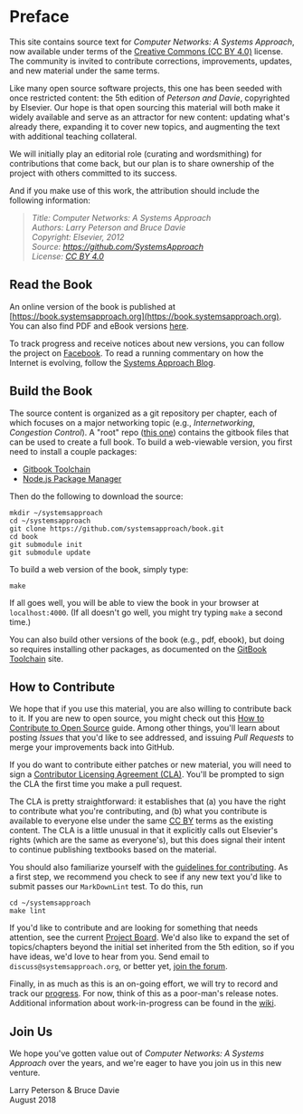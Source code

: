 # Preface 

This site contains source text for *Computer Networks: A Systems
Approach*, now available under terms of the [Creative Commons
(CC BY 4.0)](https://creativecommons.org/licenses/by/4.0)
license. The community is invited to contribute corrections,
improvements, updates, and new material under the same terms.

Like many open source software projects, this one has been seeded
with once restricted content: the 5th edition of *Peterson and Davie*,
copyrighted by Elsevier. Our hope is that open sourcing this material
will both make it widely available and serve as an attractor for new
content: updating what's already there, expanding it to cover new
topics, and augmenting the text with additional teaching collateral.

We will initially play an editorial role (curating and wordsmithing)
for contributions that come back, but our plan is to share ownership
of the project with others committed to its success.

And if you make use of this work, the attribution should include
the following information:

> *Title: Computer Networks: A Systems Approach  
> Authors: Larry Peterson and Bruce Davie  
> Copyright: Elsevier, 2012  
> Source: https://github.com/SystemsApproach  
> License: [CC BY 4.0](https://creativecommons.org/licenses/by/4.0)*

## Read the Book

An online version of the book is published at
[https://book.systemsapproach.org](https://book.systemsapproach.org).
You can also find PDF and eBook versions
[here](https://github.com/SystemsApproach/book/tree/master/published).

To track progress and receive notices about new versions, you can follow
the project on
[Facebook](https://www.facebook.com/Computer-Networks-A-Systems-Approach-110933578952503/).
To read a running commentary on how the Internet is evolving, follow
the [Systems Approach Blog](https://www.systemsapproach.org/bog).

## Build the Book

The source content is organized as a git repository per chapter, each of
which focuses on a major networking topic (e.g., *Internetworking*,
*Congestion Control*). A "root" repo
([this one](https://github.com/SystemsApproach/book)) contains the
gitbook files that can be used to create a full book. To build a
web-viewable version, you first need to install a couple packages:

* [Gitbook Toolchain](https://toolchain.gitbook.com/setup.html)
* [Node.js Package Manager](https://www.npmjs.com/get-npm)

Then do the following to download the source:

```shell
mkdir ~/systemsapproach
cd ~/systemsapproach
git clone https://github.com/systemsapproach/book.git
cd book
git submodule init
git submodule update
```

To build a web version of the book, simply type:

```shell
make
```

If all goes well, you will be able to view the book in your browser at
`localhost:4000`. (If all doesn't go well, you might try typing `make`
a second time.)

You can also build other versions of the book (e.g., pdf, ebook), but
doing so requires installing other packages, as documented on the
[GitBook Toolchain](https://toolchain.gitbook.com/ebook.html) site.

## How to Contribute

We hope that if you use this material, you are also willing to
contribute back to it. If you are new to open source, you might check
out this [How to Contribute to Open
Source](https://opensource.guide/how-to-contribute/) guide.
Among other things, you'll learn about posting *Issues* that you'd
like to see addressed, and issuing *Pull Requests* to merge your
improvements back into GitHub.

If you do want to contribute either patches or new material, you will
need to sign a [Contributor Licensing Agreement
(CLA)](https://github.com/SystemsApproach/book/blob/master/CLA.md).
You'll be prompted to sign the CLA the first time you make a pull request.

The CLA is pretty straightforward: it establishes that (a) you have
the right to contribute what you're contributing, and (b) what you
contribute is available to everyone else under the same
[CC BY](https://creativecommons.org/licenses/by/4.0) terms as
the existing content. The CLA is a little unusual in that it explicitly
calls out Elsevier's rights (which are the same as everyone's), but
this does signal their intent to continue publishing textbooks based
on the material.

You should also familiarize yourself with the [guidelines for
contributing](https://github.com/SystemsApproach/book/blob/master/CONTRIBUTING.md).
As a first step,  we recommend you check to see if any new text
you'd like to submit passes our `MarkDownLint` test. To do this,
run

```shell
cd ~/systemsapproach
make lint
```

If you'd like to contribute and are looking for something that needs
attention, see the current
[Project Board](https://github.com/orgs/SystemsApproach/projects/).
We'd also like to expand the set of topics/chapters beyond the initial
set inherited from the 5th edition, so if you have ideas, we'd love to
hear from you. Send email to `discuss@systemsapproach.org`, or better
yet, [join the
forum](https://groups.google.com/a/systemsapproach.org/forum/#!forum/discuss).

Finally, in as much as this is an on-going effort, we will try to record
and track our
[progress](https://github.com/SystemsApproach/book/blob/master/status.md).
For now, think of this as a poor-man's release notes. Additional
information about work-in-progress can be found in the
[wiki](https://github.com/SystemsApproach/book/wiki).

## Join Us

We hope you've gotten value out of *Computer Networks: A Systems
Approach* over the years, and we're eager to have you join us in this
new venture.

Larry Peterson & Bruce Davie  
August 2018

